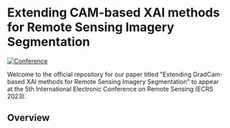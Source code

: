 # Extending CAM-based XAI methods for Remote Sensing Imagery Segmentation


[![Conference](https://img.shields.io/badge/ECRS-Conference-brightgreen)](https://ecrs2023.sciforum.net/)

Welcome to the official repository for our paper titled "Extending GradCam-based XAI methods for Remote Sensing Imagery Segmentation" to appear at the 5th International Electronic Conference on Remote Sensing (ECRS 2023).

## Overview


